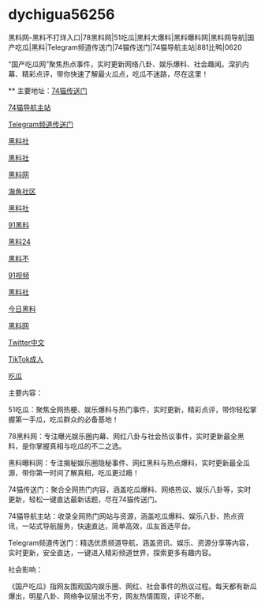 # dychigua56256
黑料网-黑料不打烊入口|78黑料网|51吃瓜|黑料大爆料|黑料曝料网|黑料网导航|国产吃瓜|黑料|Telegram频道传送门|74猫传送门|74猫导航主站|881比鸭|0620

“国产吃瓜网”聚焦热点事件，实时更新网络八卦、娱乐爆料、社会趣闻。深扒内幕、精彩点评，带你快速了解最火瓜点，吃瓜不迷路，尽在这里！

** 主要地址：<a href="https://74mao.com/">74猫传送门</a>

<a href="https://74mao.com/">74猫导航主站</a>

<a href="https://74mao.com/">Telegram频道传送门</a>

<a href="https://hj-260.pages.dev/">黑料社</a>

<a href="https://hj-342.pages.dev/">黑料社</a>

<a href="https://hj-309.pages.dev/">黑料网</a>

<a href="https://hj-344.pages.dev/">海角社区</a>

<a href="https://hl223.pages.dev/">黑料社</a>

<a href="https://heiliaowang45.pages.dev/">91黑料</a>

<a href="https://meirichi.pages.dev/">黑料24</a>

<a href="https://redianshijian01.pages.dev/">黑料不</a>

<a href="https://hj-358.pages.dev/">91视频</a>

<a href="https://heiliaoshe-03.pages.dev/">黑料社</a>

<a href="https://jinriheiliao99.pages.dev/">今日黑料</a>

<a href="https://heiliaowangjinri2.pages.dev/">黑料网</a>

<a href="https://twitterzhongwenban.pages.dev/">Twitter中文</a>

<a href="https://tiktokchengren01.pages.dev/">TikTok成人</a>

<a href="https://chiguaheiliao01.pages.dev/">吃瓜</a>

主要内容：

51吃瓜：聚焦全网热梗、娱乐爆料与热门事件，实时更新，精彩点评，带你轻松掌握第一手瓜，吃瓜群众的必备基地！

78黑料网：专注曝光娱乐圈内幕、网红八卦与社会热议事件，实时更新最全黑料，是你掌握真相与吃瓜的不二之选。

黑料曝料网：专注揭秘娱乐圈隐秘事件、网红黑料与热点爆料，实时更新最全瓜源，带你第一时间了解真相，吃瓜更过瘾！

74猫传送门：聚合全网热门内容，涵盖吃瓜爆料、网络热议、娱乐八卦等，实时更新，轻松一键直达最新话题，尽在74猫传送门。

74猫导航主站：收录全网热门网站与资源，涵盖吃瓜爆料、娱乐八卦、热点资讯，一站式导航服务，快速直达，简单高效，瓜友首选平台。

Telegram频道传送门：精选优质频道导航，涵盖资讯、娱乐、资源分享等内容，实时更新，安全直达，一键进入精彩频道世界，探索更多有趣内容。

社会影响：

《国产吃瓜》指网友围观国内娱乐圈、网红、社会事件的热议过程。每天都有新瓜爆出，明星八卦、网络争议层出不穷，网友热情围观，评论不断。
